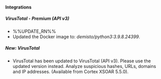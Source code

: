 
#### Integrations
##### VirusTotal - Premium (API v3)
- %%UPDATE_RN%%
- Updated the Docker image to: *demisto/python3:3.9.8.24399*.
##### New: VirusTotal
- VirusTotal has been updated to VirusTotal (API v3). Please use the updated version instead. Analyze suspicious hashes, URLs, domains and IP addresses. (Available from Cortex XSOAR 5.5.0).
